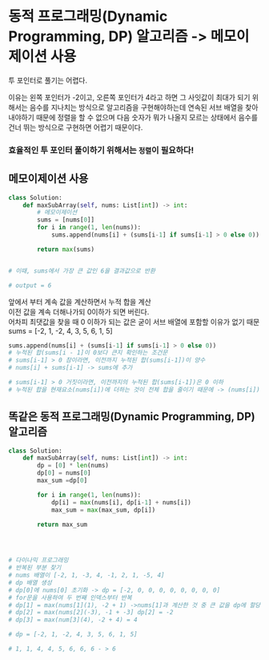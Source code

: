 # 동적 프로그래밍(Dynamic Programming, DP) 알고리즘 -> 메모이제이션 사용
투 포인터로 풀기는 어렵다.

이유는 왼쪽 포인터가 -2이고, 오른쪽 포인터가 4라고 하면 그 사잇값이 최대가 되기 위해서는 음수를 지나치는 방식으로 알고리즘을 구현해야하는데 연속된 서브 배열을 찾아내야하기 때문에 정렬을 할 수 없으며 다음 숫자가 뭐가 나올지 모르는 상태에서 음수를 건너 뛰는 방식으로 구현하면 어렵기 때문이다.

### 효율적인 투 포인터 풀이하기 위해서는 `정렬`이 필요하다!​

## 메모이제이션 사용
```python
class Solution:
    def maxSubArray(self, nums: List[int]) -> int:
        # 메모이제이션
        sums = [nums[0]]
        for i in range(1, len(nums)):
            sums.append(nums[i] + (sums[i-1] if sums[i-1] > 0 else 0))

        return max(sums)


# 이때, sums에서 가장 큰 값인 6을 결과값으로 반환

# output = 6
```
앞에서 부터 계속 값을 계산하면서 누적 합을 계산 </br>
이전 값을 계속 더해나가되 0이하가 되면 버린다. </br>
어차피 최댓값을 찾을 때 0 이하가 되는 값은 굳이 서브 배열에 포함할 이유가 없기 때문 </br>
sums = [-2, 1, -2, 4, 3, 5, 6, 1, 5]

```python
sums.append(nums[i] + (sums[i-1] if sums[i-1] > 0 else 0))
# 누적된 합(sums[i - 1]이 0보다 큰지 확인하는 조건문
# sums[i-1] > 0 참이라면, 이전까지 누적된 합(sums[i-1])이 양수
# nums[i] + sums[i-1] -> sums에 추가

# sums[i-1] > 0 거짓이라면, 이전까지의 누적된 합(sums[i-1])은 0 이하
# 누적된 합을 현재요소(nums[i])에 더하는 것이 전체 합을 줄이기 때문에 -> (nums[i])만 sums에 추가
```

## 똑같은 동적 프로그래밍(Dynamic Programming, DP) 알고리즘
```python
class Solution:
    def maxSubArray(self, nums: List[int]) -> int:
        dp = [0] * len(nums)
        dp[0] = nums[0]
        max_sum =dp[0]

        for i in range(1, len(nums)):
            dp[i] = max(nums[i], dp[i-1] + nums[i])
            max_sum = max(max_sum, dp[i])
        
        return max_sum




# 다이나믹 프로그래밍
# 반복된 부분 찾기
# nums 배열이 [-2, 1, -3, 4, -1, 2, 1, -5, 4]
# dp 배열 생성
# dp[0]에 nums[0] 초기화 -> dp = [-2, 0, 0, 0, 0, 0, 0, 0, 0]
# for문을 사용하여 두 번째 인덱스부터 반복
# dp[1] = max(nums[1](1), -2 + 1) ->nums[1]과 계산한 것 중 큰 값을 dp에 할당 dp[1] = 1
# dp[2] = max(nums[2](-3), -1 + -3] dp[2] = -2
# dp[3] = max(num[3](4), -2 + 4) = 4

# dp = [-2, 1, -2, 4, 3, 5, 6, 1, 5]

# 1, 1, 4, 4, 5, 6, 6, 6 - > 6
```
